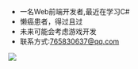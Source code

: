 - 一名Web前端开发者,最近在学习C#
- 懒癌患者，得过且过
- 未来可能会考虑游戏开发
- 联系方式:765830637@qq.com
<img align="left" src="https://github-readme-stats.vercel.app/api/top-langs/?username=KallkaGo&layout=compact)" />
